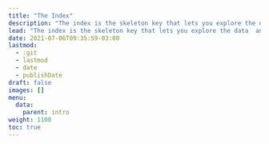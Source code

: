```yaml
---
title: "The Index"
description: "The index is the skeleton key that lets you explore the data and all its relations"
lead: "The index is the skeleton key that lets you explore the data  and all its relations"
date: 2021-07-06T09:35:59-03:00
lastmod:
  - :git
  - lastmod
  - date
  - publishDate
draft: false
images: []
menu: 
  data:
    parent: intro
weight: 1100
toc: true
---
```


